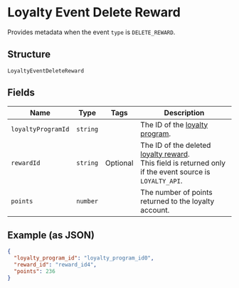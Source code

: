
# Loyalty Event Delete Reward

Provides metadata when the event `type` is `DELETE_REWARD`.

## Structure

`LoyaltyEventDeleteReward`

## Fields

| Name | Type | Tags | Description |
|  --- | --- | --- | --- |
| `loyaltyProgramId` | `string` |  | The ID of the [loyalty program](#type-LoyaltyProgram). |
| `rewardId` | `string` | Optional | The ID of the deleted [loyalty reward](#type-LoyaltyReward).<br>This field is returned only if the event source is `LOYALTY_API`. |
| `points` | `number` |  | The number of points returned to the loyalty account. |

## Example (as JSON)

```json
{
  "loyalty_program_id": "loyalty_program_id0",
  "reward_id": "reward_id4",
  "points": 236
}
```

